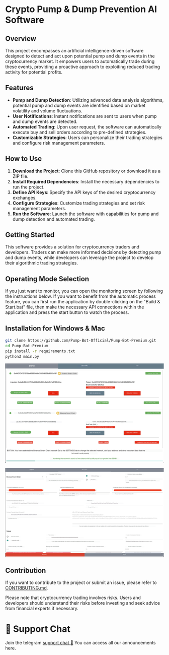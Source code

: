 # Crypto Pump & Dump Prevention AI Software

## Overview

This project encompasses an artificial intelligence-driven software designed to detect and act upon potential pump and dump events in the cryptocurrency market. It empowers users to automatically trade during these events, providing a proactive approach to exploiting reduced trading activity for potential profits.

## Features

- **Pump and Dump Detection**: Utilizing advanced data analysis algorithms, potential pump and dump events are identified based on market volatility and volume fluctuations.
- **User Notifications**: Instant notifications are sent to users when pump and dump events are detected.
- **Automated Trading**: Upon user request, the software can automatically execute buy and sell orders according to pre-defined strategies.
- **Customizable Strategies**: Users can personalize their trading strategies and configure risk management parameters.

## How to Use

1. **Download the Project**: Clone this GitHub repository or download it as a ZIP file.
2. **Install Required Dependencies**: Install the necessary dependencies to run the project.
3. **Define API Keys**: Specify the API keys of the desired cryptocurrency exchanges.
4. **Configure Strategies**: Customize trading strategies and set risk management parameters.
5. **Run the Software**: Launch the software with capabilities for pump and dump detection and automated trading.

## Getting Started

This software provides a solution for cryptocurrency traders and developers. Traders can make more informed decisions by detecting pump and dump events, while developers can leverage the project to develop their algorithmic trading strategies.

## Operating Mode Selection

If you just want to monitor, you can open the monitoring screen by following the instructions below. If you want to benefit from the automatic process feature, you can first run the application by double-clicking on the "Build & Start.bat" file, then make the necessary API connections within the application and press the start button to watch the process.

## Installation for Windows & Mac
```sh
git clone https://github.com/Pump-Bot-Official/Pump-Bot-Premium.git
cd Pump-Bot-Premium
pip install -r requirements.txt
python3 main.py
```

![alt text](https://github.com/sniperbotapp/Crypto-Sniper-Bot-App/blob/main/assets/images/1.png?raw=true)

![alt text](https://github.com/sniperbotapp/Crypto-Sniper-Bot-App/blob/main/assets/images/2.png?raw=true)

## Contribution

If you want to contribute to the project or submit an issue, please refer to [CONTRIBUTING.md](CONTRIBUTING.md).

Please note that cryptocurrency trading involves risks. Users and developers should understand their risks before investing and seek advice from financial experts if necessary.

# 💬 Support Chat

Join the telegram [support chat 💬](https://t.me/pancakeswapprediction) You can access all our announcements here.
